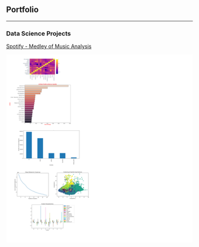 ## Portfolio

---

### Data Science Projects

[Spotify - Medley of Music Analysis](/sample_page)

<img src="images/MusicAnalysis.png?raw=true"/>




